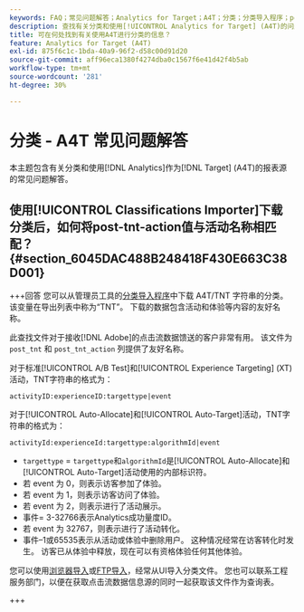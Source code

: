 ```yaml
---
keywords: FAQ；常见问题解答；Analytics for Target；A4T；分类；分类导入程序；post-tnt-action；事件代码
description: 查找有关分类和使用[!UICONTROL Analytics for Target] (A4T)的问题的答案。
title: 可在何处找到有关使用A4T进行分类的信息？
feature: Analytics for Target (A4T)
exl-id: 875f6c1c-1bda-40a9-96f2-d58c00d91d20
source-git-commit: aff96eca1380f4274dba0c1567f6e41d42f4b5ab
workflow-type: tm+mt
source-wordcount: '281'
ht-degree: 30%

---
```


# 分类 - A4T 常见问题解答

本主题包含有关分类和使用[!DNL Analytics]作为[!DNL Target] (A4T)的报表源的常见问题解答。

## 使用[!UICONTROL Classifications Importer]下载分类后，如何将post-tnt-action值与活动名称相匹配？ {#section_6045DAC488B248418F430E663C38D001}

+++回答
您可以从管理员工具的[分类导入程序](https://experienceleague.adobe.com/docs/analytics/components/classifications/classifications-importer/c-working-with-saint.html)中下载 A4T/TNT 字符串的分类。该变量在导出列表中称为“TNT”。 下载的数据包含活动和体验等内容的友好名称。

此查找文件对于接收[!DNL Adobe]的点击流数据馈送的客户非常有用。 该文件为 `post_tnt` 和 `post_tnt_action` 列提供了友好名称。

对于标准[!UICONTROL A/B Test]和[!UICONTROL Experience Targeting] (XT)活动，TNT字符串的格式为：

```
activityID:experienceID:targettype|event
```

对于[!UICONTROL Auto-Allocate]和[!UICONTROL Auto-Target]活动，TNT字符串的格式为：

```
activityId:experienceId:targettype:algorithmId|event
```

* `targettype` = `targettype`和`algorithmId`是[!UICONTROL Auto-Allocate]和[!UICONTROL Auto-Target]活动使用的内部标识符。
* 若 event 为 0，则表示访客参加了体验。
* 若 event 为 1，则表示访客访问了体验。
* 若 event 为 2，则表示进行了活动展示。
* 事件= 3-32766表示Analytics成功量度ID。
* 若 event 为 32767，则表示进行了活动转化。
* 事件–1或65535表示从活动或体验中删除用户。 这种情况经常在访客转化时发生。 访客已从体验中释放，现在可以有资格体验任何其他体验。

您可以使用[浏览器导入](https://experienceleague.adobe.com/docs/analytics/components/classifications/classifications-importer/browser-import.html?lang=en)或[FTP导入](https://experienceleague.adobe.com/docs/analytics/components/classifications/classifications-importer/import-file.html?lang=en)，经常从UI导入分类文件。 您也可以联系工程服务部门，以便在获取点击流数据信息源的同时一起获取该文件作为查询表。

+++

